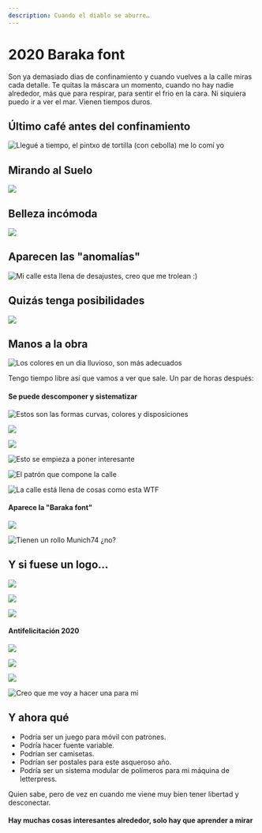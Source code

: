 ```yaml
---
description: Cuando el diablo se aburre…
---
```


# 2020 Baraka font

Son ya demasiado dias de confinamiento y cuando vuelves a la calle miras cada detalle. Te quitas la máscara un momento, cuando no hay nadie alrededor, más que para respirar, para sentir el frio en la cara. Ni siquiera puedo ir a ver el mar. Vienen tiempos duros.

## Último café antes del confinamiento

![Llegu&#xE9; a tiempo, el pintxo de tortilla \(con cebolla\) me lo com&#xED; yo](../../.gitbook/assets/_mg_4950.jpg)

## Mirando al Suelo

![](../../.gitbook/assets/_mg_4908.jpg)

## Belleza incómoda

![](../../.gitbook/assets/_mg_4931%20%281%29.jpg)

## Aparecen las "anomalías"

![Mi calle esta llena de desajustes, creo que me trolean :\)](../../.gitbook/assets/_mg_4920%20%281%29.jpg)

##  Quizás tenga posibilidades

![](../../.gitbook/assets/_mg_4949.jpg)

## Manos a la obra

![Los colores en un dia lluvioso, son m&#xE1;s adecuados](../../.gitbook/assets/fotos-con-el-movil.png)

Tengo tiempo libre así que vamos a ver que sale. Un par de horas después:

#### Se puede descomponer y sistematizar

![Estos son las formas curvas, colores y disposiciones](../../.gitbook/assets/formas-curvas.png)

![](../../.gitbook/assets/formas-rectas.png)

![](../../.gitbook/assets/colores.png)

![Esto se empieza a poner interesante](../../.gitbook/assets/formas-complejas.png)

![El patr&#xF3;n que compone la calle](../../.gitbook/assets/calle.png)

![La calle est&#xE1; llena de cosas como esta WTF](../../.gitbook/assets/calle-toc.png)

#### Aparece la "Baraka font"

![](../../.gitbook/assets/baraka.png)

![Tienen un rollo Munich74 &#xBF;no?](../../.gitbook/assets/baraka-numbers.png)

## Y si fuese un logo…

![](../../.gitbook/assets/baraka1.png)

![](../../.gitbook/assets/baraka2.png)

![](../../.gitbook/assets/baraka3.png)

#### Antifelicitación 2020

![](../../.gitbook/assets/fuck2020.png)

![](../../.gitbook/assets/pikutara2020.png)

![](../../.gitbook/assets/puto2020.png)

![Creo que me voy a hacer una para mi](../../.gitbook/assets/baraka-shirt.gif)

## Y ahora qué

* Podría ser un juego para móvil con patrones.
* Podría hacer fuente variable.
* Podrían ser camisetas.
* Podrían ser postales para este asqueroso año.
* Podría ser un sistema modular de polímeros para mi máquina de letterpress.

Quien sabe, pero de vez en cuando me viene muy bien tener libertad y desconectar.

#### Hay muchas cosas interesantes alrededor, solo hay que aprender a mirar



#### 

#### 






